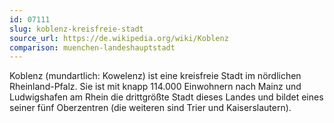```yaml
---
id: 07111
slug: koblenz-kreisfreie-stadt
source_url: https://de.wikipedia.org/wiki/Koblenz
comparison: muenchen-landeshauptstadt
---
```


Koblenz (mundartlich: Kowelenz) ist eine kreisfreie Stadt im nördlichen Rheinland-Pfalz. Sie ist mit knapp 114.000 Einwohnern nach Mainz und Ludwigshafen am Rhein die drittgrößte Stadt dieses Landes und bildet eines seiner fünf Oberzentren (die weiteren sind Trier und Kaiserslautern).
